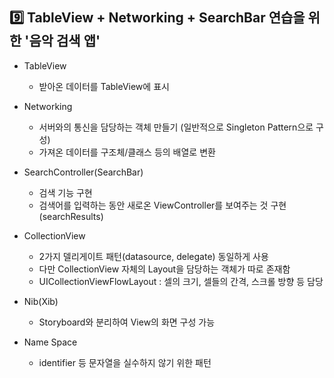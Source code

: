 ## 9️⃣ TableView + Networking + SearchBar 연습을 위한 '음악 검색 앱'
- TableView
  - 받아온 데이터를 TableView에 표시

- Networking
  - 서버와의 통신을 담당하는 객체 만들기 (일반적으로 Singleton Pattern으로 구성)
  - 가져온 데이터를 구조체/클래스 등의 배열로 변환

- SearchController(SearchBar)
  - 검색 기능 구현
  - 검색어를 입력하는 동안 새로온 ViewController를 보여주는 것 구현(searchResults)

- CollectionView
  - 2가지 델리게이트 패턴(datasource, delegate) 동일하게 사용
  - 다만 CollectionView 자체의 Layout을 담당하는 객체가 따로 존재함
  - UICollectionViewFlowLayout : 셀의 크기, 셀들의 간격, 스크롤 방향 등 담당

- Nib(Xib)
  - Storyboard와 분리하여 View의 화면 구성 가능

- Name Space
  - identifier 등 문자열을 실수하지 않기 위한 패턴
